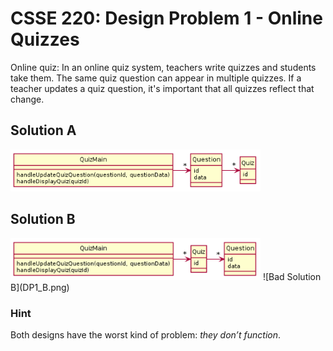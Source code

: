 # CSSE 220: Design Problem 1 - Online Quizzes

Online quiz: In an online quiz system, teachers write quizzes and students take them.  The same quiz question can appear in multiple quizzes.  If a teacher updates a quiz question, it's important that all quizzes reflect that change.

## Solution A

<img src="DP1_A.png" alt="Bad Solution A" width="400"/>


## Solution B

<img src="DP1_B.png" alt="Bad Solution B" width="400"/>
![Bad Solution B](DP1_B.png)

### Hint
Both designs have the worst kind of problem: *they don’t function*.